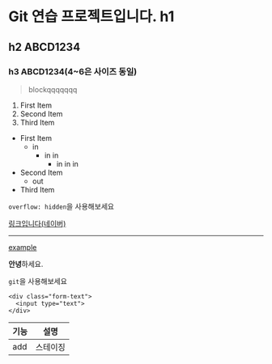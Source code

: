 # Git 연습 프로젝트입니다. h1
## h2 ABCD1234

### h3 ABCD1234(4~6은 사이즈 동일)

> blockqqqqqqq

1. First Item
2. Second Item
3. Third Item

- First Item
  - in
    - in in
      - in in in
- Second Item
  - out
- Third Item

`overflow: hidden`을 사용해보세요

[링크입니다(네이버)](https://www.naver.com)

-------------

<a href="http://example.com/" target="_blank">example</a>



**안녕**하세요.

`git`을 사용해보세요

```
<div class="form-text">
  <input type="text">
</div>
```

|기능|설명|
|----------|-----------|
|add|스테이징|
